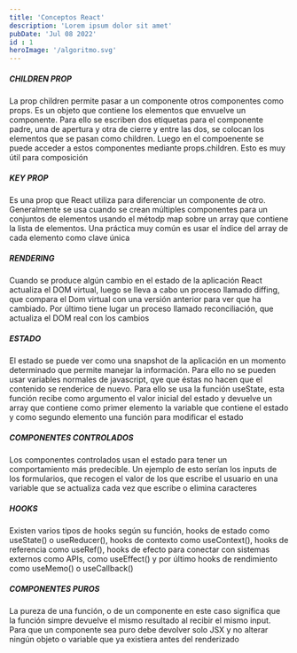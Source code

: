```yaml
---
title: 'Conceptos React'
description: 'Lorem ipsum dolor sit amet'
pubDate: 'Jul 08 2022'
id : 1
heroImage: '/algoritmo.svg'
---
```



##### CHILDREN PROP
La prop children permite pasar a un componente otros componentes como props. Es un objeto que contiene los elementos que envuelve un componente. Para ello se escriben dos etiquetas para el componente padre, una de apertura y otra de cierre y entre las dos, se colocan los elementos que se pasan como children. Luego en el compoenente se puede acceder a estos componentes mediante props.children. Esto es muy útil para composición

##### KEY PROP
Es una prop que React utiliza para diferenciar un componente de otro. Generalmente se usa cuando se crean múltiples componentes para un conjuntos de elementos usando el métodp map sobre un array que contiene la lista de elementos. Una práctica muy común es usar el índice del array de cada elemento como clave única

##### RENDERING
Cuando se produce algún cambio en el estado de la aplicación React  actualiza el DOM virtual, luego se lleva a cabo un proceso llamado diffing, que compara el Dom virtual con una versión anterior para ver que ha cambiado. Por último tiene lugar un proceso llamado reconciliación, que actualiza el DOM real con los cambios

##### ESTADO
El estado se puede ver como una snapshot de la aplicación en un momento determinado que permite  manejar la información. Para ello no se pueden usar variables normales de javascript, qye que éstas no hacen que el contenido se renderice de nuevo. Para ello se usa la función useState, esta función recibe como argumento el valor inicial del estado y devuelve un array que contiene como primer elemento la variable que contiene el estado y como segundo elemento una función para modificar el estado

##### COMPONENTES CONTROLADOS
Los componentes controlados usan el estado para tener un comportamiento más predecible. Un ejemplo de esto serían los inputs de los formularios, que recogen el valor de los que escribe el usuario en una variable que se actualiza cada vez que escribe o elimina caracteres

##### HOOKS
Existen varios tipos de hooks según su función, hooks de estado como useState() o useReducer(), hooks de contexto como useContext(), hooks de referencia como useRef(), hooks de efecto para conectar con sistemas externos como APIs, como useEffect() y por último hooks de rendimiento como useMemo() o useCallback()

##### COMPONENTES PUROS
La pureza de una función, o de un componente en este caso significa que la función simpre devuelve el mismo resultado al recibir el mismo input. Para que un componente sea puro debe devolver solo JSX y no alterar ningún objeto o variable que ya existiera antes del renderizado